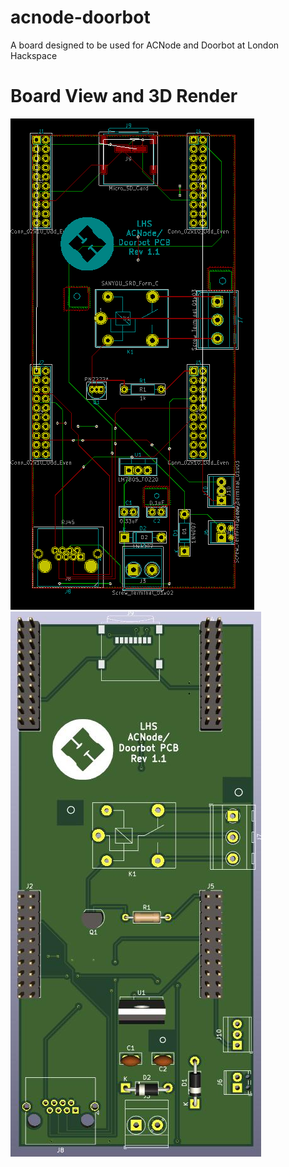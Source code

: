 # acnode-doorbot
A board designed to be used for ACNode and Doorbot at London Hackspace
# Board View and 3D Render
![alt text](https://raw.githubusercontent.com/dawidekziaja/acnode-doorbot/master/Pcbnew.png) ![alt text](https://raw.githubusercontent.com/dawidekziaja/acnode-doorbot/master/render.png)
